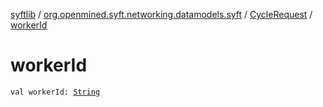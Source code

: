 [syftlib](../../index.md) / [org.openmined.syft.networking.datamodels.syft](../index.md) / [CycleRequest](index.md) / [workerId](./worker-id.md)

# workerId

`val workerId: `[`String`](https://kotlinlang.org/api/latest/jvm/stdlib/kotlin/-string/index.html)
